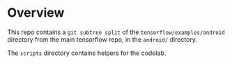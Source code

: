 # Overview

This repo contains a `git subtree split` of the `tensorflow/examples/android`
directory from the main tensorflow repo, in the `android/` directory.

The `scripts` directory contains helpers for the codelab. 



